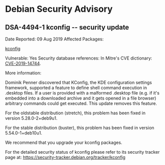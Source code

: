 
Debian Security Advisory
========================


DSA-4494-1 kconfig -- security update
-------------------------------------



Date Reported:
09 Aug 2019
Affected Packages:

[kconfig](https://packages.debian.org/src:kconfig)

Vulnerable:
Yes
Security database references:
In Mitre's CVE dictionary: [CVE-2019-14744](https://security-tracker.debian.org/tracker/CVE-2019-14744).  

More information:

Dominik Penner discovered that KConfig, the KDE configuration settings
framework, supported a feature to define shell command execution in
.desktop files. If a user is provided with a malformed .desktop file
(e.g. if it's embedded into a downloaded archive and it gets opened in
a file browser) arbitrary commands could get executed. This update
removes this feature.


For the oldstable distribution (stretch), this problem has been fixed
in version 5.28.0-2+deb9u1.


For the stable distribution (buster), this problem has been fixed in
version 5.54.0-1+deb10u1.


We recommend that you upgrade your kconfig packages.


For the detailed security status of kconfig please refer to
its security tracker page at:
<https://security-tracker.debian.org/tracker/kconfig>





